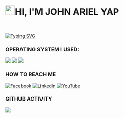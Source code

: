 <h1><img src="https://raw.githubusercontent.com/MartinHeinz/MartinHeinz/master/wave.gif" width="30"/>HI, I'M JOHN ARIEL YAP</h1>
<br>

[![Typing SVG](https://readme-typing-svg.herokuapp.com?color=%2349F707&lines=FUTURE+CYBER+SECURITY+PROFESSIONAL)](https://git.io/typing-svg)
  
### OPERATING SYSTEM I USED:

<img src="https://img.shields.io/badge/Kali-268BEE?style=for-the-badge&logo=kalilinux&logoColor=white"> <img src="https://img.shields.io/badge/Windows-0078D6?style=for-the-badge&logo=windows&logoColor=white"> <img src="https://img.shields.io/badge/Android-3DDC84?style=for-the-badge&logo=android&logoColor=white">

### HOW TO REACH ME
[![Facebook](https://img.shields.io/badge/Facebook-%231877F2.svg?&style=flat-square&logo=facebook&logoColor=white)](https://facebook.com/arielyap.fb)
[![LinkedIn](https://img.shields.io/badge/LinkedIn-%230077B5.svg?&style=flat-square&logo=linkedin&logoColor=white)](https://www.linkedin.com/in/arielyap69/)
[![YouTube](https://img.shields.io/badge/YouTube-%23FF0000.svg?&style=flat-square&logo=youtube&logoColor=white)](https://www.youtube.com/c/ARIELDEV)

### GITHUB ACTIVITY
<img align="center" src="https://activity-graph.herokuapp.com/graph?username=johnarielyap&theme=dracula&color=04ba56&bg_color=202d91" />


